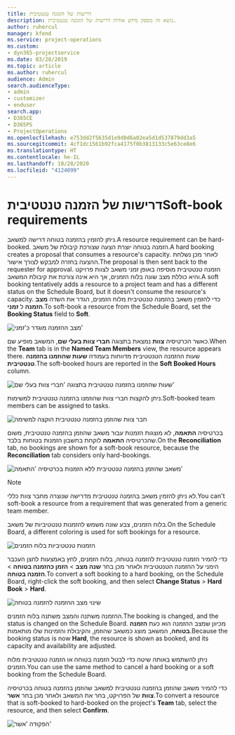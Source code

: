 ```yaml
---
title: דרישות של הזמנה טנטטיבית
description: נושא זה מספק מידע אודות דרישות של הזמנה טנטטיבית.
author: ruhercul
manager: kfend
ms.service: project-operations
ms.custom:
- dyn365-projectservice
ms.date: 03/28/2019
ms.topic: article
ms.author: ruhercul
audience: Admin
search.audienceType:
- admin
- customizer
- enduser
search.app:
- D365CE
- D365PS
- ProjectOperations
ms.openlocfilehash: e753dd2f5635d1e9d0d6a02ea5d1d537879dd3a5
ms.sourcegitcommit: 4cf1dc1561b92fca4175f0b3813133c5e63ce8e6
ms.translationtype: HT
ms.contentlocale: he-IL
ms.lasthandoff: 10/28/2020
ms.locfileid: "4124099"
---
```

# <a name="soft-book-requirements"></a><span data-ttu-id="9acbc-103">דרישות של הזמנה טנטטיבית</span><span class="sxs-lookup"><span data-stu-id="9acbc-103">Soft-book requirements</span></span>

<span data-ttu-id="9acbc-104">ניתן להזמין בהזמנה בטוחה דרישה למשאב.</span><span class="sxs-lookup"><span data-stu-id="9acbc-104">A resource requirement can be hard-booked.</span></span> <span data-ttu-id="9acbc-105">הזמנה בטוחה יוצרת הצעה שצורכת קיבולת של משאב.</span><span class="sxs-lookup"><span data-stu-id="9acbc-105">A hard booking creates a proposal that consumes a resource's capacity.</span></span> <span data-ttu-id="9acbc-106">לאחר מכן נשלחת ההצעה בחזרה למבקש לצורך אישור.</span><span class="sxs-lookup"><span data-stu-id="9acbc-106">The proposal is then sent back to the requester for approval.</span></span> <span data-ttu-id="9acbc-107">הזמנה טנטטיבית מוסיפה באופן זמני משאב לצוות פרויקט והיא כוללת מצב שונה בלוח הזמנים, אך היא אינה צורכת את קיבולת המשאב.</span><span class="sxs-lookup"><span data-stu-id="9acbc-107">A soft booking tentatively adds a resource to a project team and has a different status on the Schedule Board, but it doesn't consume the resource's capacity.</span></span> <span data-ttu-id="9acbc-108">כדי להזמין משאב בהזמנה טנטטיבית מלוח הזמנים, הגדר את השדה **מצב הזמנה** ל **זמני**.</span><span class="sxs-lookup"><span data-stu-id="9acbc-108">To soft-book a resource from the Schedule Board, set the **Booking Status** field to **Soft**.</span></span>

![מצב ההזמנה מוגדר כ'זמני'](media/Resource-Management-image77.png)

<span data-ttu-id="9acbc-110">כאשר הכרטיסיה **צוות** נמצאת בתצוגה **חברי צוות בעלי שם**, המשאב מופיע שם.</span><span class="sxs-lookup"><span data-stu-id="9acbc-110">When the **Team** tab is in the **Named Team Members** view, the resource appears there.</span></span> <span data-ttu-id="9acbc-111">שעות ההזמנה הטנטטיבית מדווחות בעמודה **שעות שהוזמנו בהזמנה טנטטיבית**.</span><span class="sxs-lookup"><span data-stu-id="9acbc-111">The soft-booked hours are reported in the **Soft Booked Hours** column.</span></span>

![שעות שהוזמנו בהזמנה טנטטיבית בתצוגה 'חברי צוות בעלי שם'](media/Resource-Management-image78.png)

<span data-ttu-id="9acbc-113">ניתן להקצות חברי צוות שהוזמנו בהזמנה טנטטיבית למשימות.</span><span class="sxs-lookup"><span data-stu-id="9acbc-113">Soft-booked team members can be assigned to tasks.</span></span>

![חבר צוות שהוזמן בהזמנה טנטטיבית הוקצה למשימה](media/Resource-Management-image79.png)

<span data-ttu-id="9acbc-115">בכרטיסיה **התאמה**, לא מוצגות הזמנות עבור משאב שהוזמן בהזמנה טנטטיבית, משום שהכרטיסיה **התאמה** לוקחת בחשבון הזמנות בטוחות בלבד.</span><span class="sxs-lookup"><span data-stu-id="9acbc-115">On the **Reconciliation** tab, no bookings are shown for a soft-book resource, because the **Reconciliation** tab considers only hard-bookings.</span></span>

![משאב שהוזמן בהזמנה טנטטיבית ללא הזמנות בכרטיסיה 'התאמה'](media/Resource-Management-image80.png)

> [!NOTE]
> <span data-ttu-id="9acbc-117">לא ניתן להזמין משאב בהזמנה טנטטיבית מדרישה שנוצרה מחבר צוות כללי.</span><span class="sxs-lookup"><span data-stu-id="9acbc-117">You can't soft-book a resource from a requirement that was generated from a generic team member.</span></span>

<span data-ttu-id="9acbc-118">בלוח הזמנים, צבע שונה משמש להזמנות טנטטיביות של משאב.</span><span class="sxs-lookup"><span data-stu-id="9acbc-118">On the Schedule Board, a different coloring is used for soft bookings for a resource.</span></span>

![הזמנות טנטטיביות בלוח הזמנים](media/Resource-Management-image81.png)

<span data-ttu-id="9acbc-120">כדי להמיר הזמנה טנטטיבית להזמנה בטוחה, בלוח הזמנים, לחץ באמצעות לחצן העכבר הימני על ההזמנה הטנטטיבית ולאחר מכן בחר **שנה מצב** \> **הזמן כהזמנה בטוחה** \> **הזמנה בטוחה**.</span><span class="sxs-lookup"><span data-stu-id="9acbc-120">To convert a soft booking to a hard booking, on the Schedule Board, right-click the soft booking, and then select **Change Status** \> **Hard Book** \> **Hard**.</span></span>

![שינוי מצב ההזמנה להזמנה בטוחה](media/Resource-Management-image82.png)

<span data-ttu-id="9acbc-122">ההזמנה משתנה והמצב משתנה בלוח הזמנים.</span><span class="sxs-lookup"><span data-stu-id="9acbc-122">The booking is changed, and the status is changed on the Schedule Board.</span></span> <span data-ttu-id="9acbc-123">מכיוון שמצב ההזמנה הוא כעת **הזמנה בטוחה**, המשאב מוצג כמשאב שהוזמן, והקיבולת והזמינות שלו מותאמות.</span><span class="sxs-lookup"><span data-stu-id="9acbc-123">Because the booking status is now **Hard**, the resource is shown as booked, and its capacity and availability are adjusted.</span></span>

<span data-ttu-id="9acbc-124">ניתן להשתמש באותה שיטה כדי לבטל הזמנה בטוחה או הזמנה טנטטיבית מלוח הזמנים.</span><span class="sxs-lookup"><span data-stu-id="9acbc-124">You can use the same method to cancel a hard booking or a soft booking from the Schedule Board.</span></span>

<span data-ttu-id="9acbc-125">כדי להמיר משאב שהוזמן בהזמנה טנטטיבית למשאב שהוזמן בהזמנה בטוחה בכרטיסיה **צוות** של הפרויקט, בחר את המשאב ולאחר מכן בחר **אשר**.</span><span class="sxs-lookup"><span data-stu-id="9acbc-125">To convert a resource that is soft-booked to hard-booked on the project's **Team** tab, select the resource, and then select **Confirm**.</span></span>

![הפקודה 'אשר'](media/Resource-Management-image83.png)
